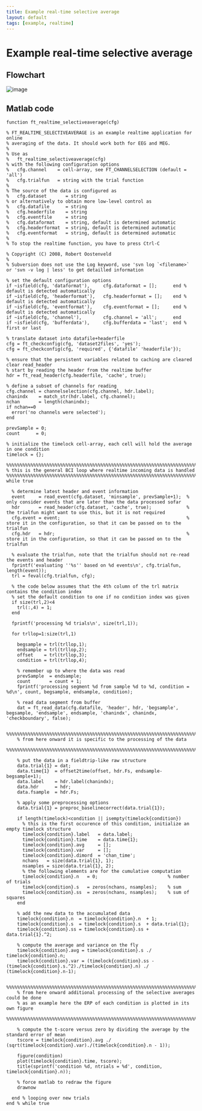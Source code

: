 ```yaml
---
title: Example real-time selective average
layout: default
tags: [example, realtime]
---
```


# Example real-time selective average

## Flowchart

![image](/media/example/realtime/realtime_selectiveaverage.png@400)

## Matlab code

	function ft_realtime_selectiveaverage(cfg)
	
	% FT_REALTIME_SELECTIVEAVERAGE is an example realtime application for online
	% averaging of the data. It should work both for EEG and MEG.
	%
	% Use as
	%   ft_realtime_selectiveaverage(cfg)
	% with the following configuration options
	%   cfg.channel    = cell-array, see FT_CHANNELSELECTION (default = 'all')
	%   cfg.trialfun   = string with the trial function
	%
	% The source of the data is configured as
	%   cfg.dataset       = string
	% or alternatively to obtain more low-level control as
	%   cfg.datafile      = string
	%   cfg.headerfile    = string
	%   cfg.eventfile     = string
	%   cfg.dataformat    = string, default is determined automatic
	%   cfg.headerformat  = string, default is determined automatic
	%   cfg.eventformat   = string, default is determined automatic
	%
	% To stop the realtime function, you have to press Ctrl-C
	
	% Copyright (C) 2008, Robert Oostenveld
	%
	% Subversion does not use the Log keyword, use 'svn log `<filename>` or 'svn -v log | less' to get detailled information
	
	% set the default configuration options
	if ~isfield(cfg, 'dataformat'),     cfg.dataformat = [];      end % default is detected automatically
	if ~isfield(cfg, 'headerformat'),   cfg.headerformat = [];    end % default is detected automatically
	if ~isfield(cfg, 'eventformat'),    cfg.eventformat = [];     end % default is detected automatically
	if ~isfield(cfg, 'channel'),        cfg.channel = 'all';      end
	if ~isfield(cfg, 'bufferdata'),     cfg.bufferdata = 'last';  end % first or last
	
	% translate dataset into datafile+headerfile
	cfg = ft_checkconfig(cfg, 'dataset2files', 'yes');
	cfg = ft_checkconfig(cfg, 'required', {'datafile' 'headerfile'});
	
	% ensure that the persistent variables related to caching are cleared
	clear read_header
	% start by reading the header from the realtime buffer
	hdr = ft_read_header(cfg.headerfile, 'cache', true);
	
	% define a subset of channels for reading
	cfg.channel = channelselection(cfg.channel, hdr.label);
	chanindx    = match_str(hdr.label, cfg.channel);
	nchan       = length(chanindx);
	if nchan==0
	  error('no channels were selected');
	end
	
	prevSample = 0;
	count      = 0;
	
	% initialize the timelock cell-array, each cell will hold the average in one condition
	timelock = {};
	
	%%%%%%%%%%%%%%%%%%%%%%%%%%%%%%%%%%%%%%%%%%%%%%%%%%%%%%%%%%%%%%%%%%%%%%%%%%%%%%%%
	% this is the general BCI loop where realtime incoming data is handled
	%%%%%%%%%%%%%%%%%%%%%%%%%%%%%%%%%%%%%%%%%%%%%%%%%%%%%%%%%%%%%%%%%%%%%%%%%%%%%%%%
	while true
	
	  % determine latest header and event information
	  event     = read_event(cfg.dataset, 'minsample', prevSample+1);  % only consider events that are later than the data processed sofar
	  hdr       = read_header(cfg.dataset, 'cache', true);             % the trialfun might want to use this, but it is not required
	  cfg.event = event;                                               % store it in the configuration, so that it can be passed on to the trialfun
	  cfg.hdr   = hdr;                                                 % store it in the configuration, so that it can be passed on to the trialfun
	
	  % evaluate the trialfun, note that the trialfun should not re-read the events and header
	  fprintf('evaluating ''%s'' based on %d events\n', cfg.trialfun, length(event));
	  trl = feval(cfg.trialfun, cfg);
	
	  % the code below assumes that the 4th column of the trl matrix contains the condition index
	  % set the default condition to one if no condition index was given
	  if size(trl,2)<4
	    trl(:,4) = 1;
	  end
	
	  fprintf('processing %d trials\n', size(trl,1));
	
	  for trllop=1:size(trl,1)
	
	    begsample = trl(trllop,1);
	    endsample = trl(trllop,2);
	    offset    = trl(trllop,3);
	    condition = trl(trllop,4);
	
	    % remember up to where the data was read
	    prevSample  = endsample;
	    count       = count + 1;
	    fprintf('processing segment %d from sample %d to %d, condition = %d\n', count, begsample, endsample, condition);
	
	    % read data segment from buffer
	    dat = ft_read_data(cfg.datafile, 'header', hdr, 'begsample', begsample, 'endsample', endsample, 'chanindx', chanindx, 'checkboundary', false);
	
	    %%%%%%%%%%%%%%%%%%%%%%%%%%%%%%%%%%%%%%%%%%%%%%%%%%%%%%%%%%%%%%%%%%%%%%%%%%%%%%%%
	    % from here onward it is specific to the processing of the data
	    %%%%%%%%%%%%%%%%%%%%%%%%%%%%%%%%%%%%%%%%%%%%%%%%%%%%%%%%%%%%%%%%%%%%%%%%%%%%%%%%
	
	    % put the data in a fieldtrip-like raw structure
	    data.trial{1} = dat;
	    data.time{1}  = offset2time(offset, hdr.Fs, endsample-begsample+1);
	    data.label    = hdr.label(chanindx);
	    data.hdr      = hdr;
	    data.fsample  = hdr.Fs;
	
	    % apply some preprocessing options
	    data.trial{1} = preproc_baselinecorrect(data.trial{1});
	
	    if length(timelock)<condition || isempty(timelock{condition})
	      % this is the first occurence of this condition, initialize an empty timelock structure
	      timelock{condition}.label   = data.label;
	      timelock{condition}.time    = data.time{1};
	      timelock{condition}.avg     = [];
	      timelock{condition}.var     = [];
	      timelock{condition}.dimord  = 'chan_time';
	      nchans   = size(data.trial{1}, 1);
	      nsamples = size(data.trial{1}, 2);
	      % the following elements are for the cumulative computation
	      timelock{condition}.n   = 0;                          % number of trials
	      timelock{condition}.s   = zeros(nchans, nsamples);    % sum
	      timelock{condition}.ss  = zeros(nchans, nsamples);    % sum of squares
	    end
	
	    % add the new data to the accumulated data
	    timelock{condition}.n  = timelock{condition}.n  + 1;
	    timelock{condition}.s  = timelock{condition}.s  + data.trial{1};
	    timelock{condition}.ss = timelock{condition}.ss + data.trial{1}.^2;
	
	    % compute the average and variance on the fly
	    timelock{condition}.avg = timelock{condition}.s ./ timelock{condition}.n;
	    timelock{condition}.var = (timelock{condition}.ss - (timelock{condition}.s.^2)./timelock{condition}.n) ./ (timelock{condition}.n-1);
	
	    %%%%%%%%%%%%%%%%%%%%%%%%%%%%%%%%%%%%%%%%%%%%%%%%%%%%%%%%%%%%%%%%%%%%%%%%%%%%%%%%
	    % from here onward additional processing of the selective averages could be done
	    % as an example here the ERP of each condition is plotted in its own figure
	    %%%%%%%%%%%%%%%%%%%%%%%%%%%%%%%%%%%%%%%%%%%%%%%%%%%%%%%%%%%%%%%%%%%%%%%%%%%%%%%%
	
	    % compute the t-score versus zero by dividing the average by the standard error of mean
	    tscore = timelock{condition}.avg ./ (sqrt(timelock{condition}.var)./(timelock{condition}.n - 1));
	
	    figure(condition)
	    plot(timelock{condition}.time, tscore);
	    title(sprintf('condition %d, ntrials = %d', condition, timelock{condition}.n));
	
	    % force matlab to redraw the figure
	    drawnow
	
	  end % looping over new trials
	end % while true

